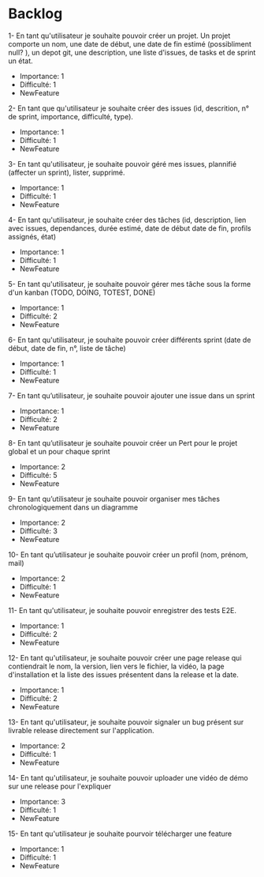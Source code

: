 # Backlog

1- En tant qu'utilisateur je souhaite pouvoir créer un projet.
Un projet comporte un nom, une date de début, une date de fin estimé (possibliment null? ), un depot git, une description, une liste d'issues, de tasks et de sprint un état.

- Importance: 1
- Difficulté: 1
- NewFeature

2- En tant que qu'utilisateur je souhaite créer des issues (id, descrition, n° de sprint, importance, difficulté, type).

- Importance: 1
- Difficulté: 1
- NewFeature

3- En tant qu'utilisateur, je souhaite pouvoir géré mes issues, plannifié (affecter un sprint), lister, supprimé.

- Importance: 1
- Difficulté: 1
- NewFeature

4- En tant qu'utilisateur, je souhaite créer des tâches (id, description, lien avec issues, dependances, durée estimé, date de début date de fin, profils assignés, état)

- Importance: 1
- Difficulté: 1
- NewFeature

5- En tant qu'utilisateur, je souhaite pouvoir gérer mes tâche sous la forme d'un kanban (TODO, DOING, TOTEST, DONE)

- Importance: 1
- Difficulté: 2
- NewFeature

6- En tant qu'utilisateur, je souhaite pouvoir créer différents sprint (date de début, date de fin, n°, liste de tâche)

- Importance: 1
- Difficulté: 1
- NewFeature

7- En tant qu’utilisateur, je souhaite pouvoir ajouter une issue dans un sprint

- Importance: 1
- Difficulté: 2
- NewFeature

8- En tant qu’utilisateur je souhaite pouvoir créer un Pert pour le projet global et un pour chaque sprint

- Importance: 2
- Difficulté: 5
- NewFeature

9- En tant qu’utilisateur je souhaite pouvoir organiser mes tâches chronologiquement dans un diagramme

- Importance: 2
- Difficulté: 3
- NewFeature

10- En tant qu’utilisateur je souhaite pouvoir créer un profil (nom, prénom, mail)

- Importance: 2
- Difficulté: 1
- NewFeature

11- En tant qu'utilisateur, je souhaite pouvoir enregistrer des tests E2E.
- Importance: 1
- Difficulté: 2
- NewFeature

12- En tant qu'utilisateur, je souhaite pouvoir créer une page release qui contiendrait le nom, la version, lien vers le fichier, la vidéo, la page d'installation et la liste des issues présentent dans la release et la date.
- Importance: 1
- Difficulté: 2
- NewFeature

13- En tant qu'utilisateur, je souhaite pouvoir signaler un bug présent sur livrable release directement sur l'application.
- Importance: 2
- Difficulté: 1
- NewFeature

14- En tant qu'utilisateur, je souhaite pouvoir uploader une vidéo de démo sur une release pour l'expliquer
- Importance: 3
- Difficulté: 1
- NewFeature

15- En tant qu'utilisateur je souhaite pourvoir télécharger une feature
- Importance: 1
- Difficulté: 1
- NewFeature